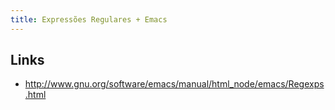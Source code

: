 ```yaml
---
title: Expressões Regulares + Emacs
---
```


## Links

* http://www.gnu.org/software/emacs/manual/html_node/emacs/Regexps.html
